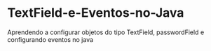 # TextField-e-Eventos-no-Java
Aprendendo a configurar objetos do tipo TextField, passwordField e configurando eventos no java
